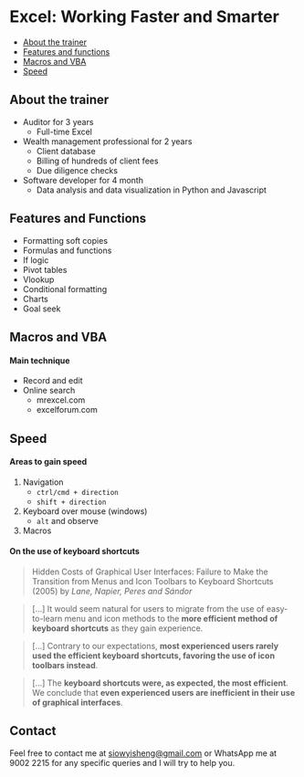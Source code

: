 # Excel: Working Faster and Smarter

* [About the trainer](#about-the-trainer)
* [Features and functions](#features-and-functions)
* [Macros and VBA](#macros-and-vba)
* [Speed](#speed)

## About the trainer
* Auditor for 3 years
    * Full-time Excel
* Wealth management professional for 2 years
    * Client database
    * Billing of hundreds of client fees
    * Due diligence checks
* Software developer for 4 month
    * Data analysis and data visualization in Python and Javascript

## Features and Functions
* Formatting soft copies
* Formulas and functions
* If logic
* Pivot tables
* Vlookup
* Conditional formatting
* Charts
* Goal seek

## Macros and VBA
#### Main technique
* Record and edit
* Online search
    * mrexcel.com
    * excelforum.com

## Speed
#### Areas to gain speed
1. Navigation
    * `ctrl/cmd + direction`
    * `shift + direction`
2. Keyboard over mouse (windows)
    * `alt` and observe
3. Macros


#### On the use of keyboard shortcuts
> Hidden Costs of Graphical User Interfaces: Failure to Make the Transition from Menus and Icon Toolbars to Keyboard Shortcuts (2005) by _Lane, Napier, Peres and Sándor_

> [...] It would seem natural for users to migrate from the use of easy-to-learn menu and icon methods to the **more efficient method of keyboard shortcuts** as they gain experience.

> [...] Contrary to our expectations, **most experienced users rarely used the efficient keyboard shortcuts, favoring the use of icon toolbars instead**.

> [...] The **keyboard shortcuts were, as expected, the most efficient**. We conclude that **even experienced users are inefficient in their use of graphical interfaces**.

## Contact
Feel free to contact me at siowyisheng@gmail.com or WhatsApp me at 9002 2215 for any specific queries and I will try to help you.
